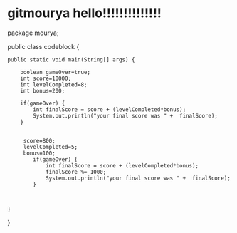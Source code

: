 # gitmourya hello!!!!!!!!!!!!!!
package mourya;

public class codeblock {

	public static void main(String[] args) {
		
		boolean gameOver=true;
		int score=10000;
		int levelCompleted=8;
		int bonus=200;
		
		if(gameOver) {
			int finalScore = score + (levelCompleted*bonus);
			System.out.println("your final score was " +  finalScore);
		}
		
		 
		 score=800;
		 levelCompleted=5;
		 bonus=100;
			if(gameOver) {
				int finalScore = score + (levelCompleted*bonus);
				finalScore %= 1000;
				System.out.println("your final score was " +  finalScore);
			}
		 
		 

	}

}

